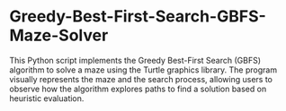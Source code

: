 # Greedy-Best-First-Search-GBFS-Maze-Solver
This Python script implements the Greedy Best-First Search (GBFS) algorithm to solve a maze using the Turtle graphics library. The program visually represents the maze and the search process, allowing users to observe how the algorithm explores paths to find a solution based on heuristic evaluation.
